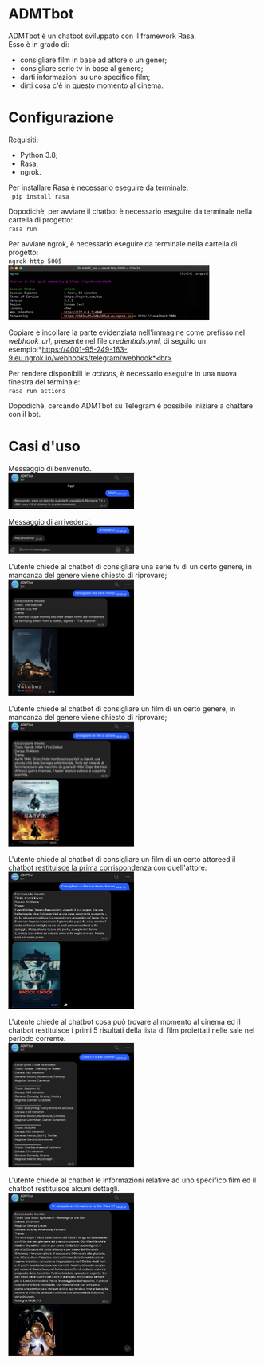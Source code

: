 # ADMTbot

ADMTbot è un chatbot sviluppato con il framework Rasa.<br>
Esso è in grado di:
- consigliare film in base ad attore o un gener;
- consigliare serie tv in base al genere;
- darti informazioni su uno specifico film;
- dirti cosa c'è in questo momento al cinema.

# Configurazione

Requisiti:
- Python 3.8;
- Rasa;
- ngrok.

Per installare Rasa è necessario eseguire da terminale:<br>
`` pip install rasa``

Dopodichè, per avviare il chatbot è necessario eseguire da terminale nella cartella di progetto:<br>
``rasa run``

Per avviare ngrok, è necessario eseguire da terminale nella cartella di progetto:<br>
`ngrok http 5005`
<br><img src="images/ngrok.png" width=80% height=20%><br>

Copiare e incollare la parte evidenziata nell'immagine come prefisso nel *webhook_url*, presente nel file *credentials.yml*, di seguito un esempio:*https://4001-95-249-163-9.eu.ngrok.io/webhooks/telegram/webhook*<br>

Per rendere disponibili le *actions*, è necessario eseguire in una nuova finestra del terminale:<br>
``rasa run actions``

Dopodichè, cercando ADMTbot su Telegram è possibile iniziare a chattare con il bot.<br>

# Casi d'uso
Messaggio di benvenuto.
<br><img src ="images/benvenuto.png" width=50% height=20%><br>

Messaggio di arrivederci.
<br><img src ="images/arrivederci.png" width=50% height=20%><br>

L'utente chiede al chatbot di consigliare una serie tv di un certo genere, in mancanza del genere viene chiesto di riprovare;
<br><img src ="images/serie_genere.png" width=50% height=20%><br>

L'utente chiede al chatbot di consigliare un film di un certo genere, in mancanza del genere viene chiesto di riprovare;
<br><img src ="images/film_genere.png" width=50% height=20%><br>

L'utente chiede al chatbot di consigliare un film di un certo attoreed il chatbot restituisce la prima corrispondenza con quell'attore:
<br><img src ="images/film_attore.png" width=50% height=20%><br>

L'utente chiede al chatbot cosa può trovare al momento al cinema ed il chatbot restituisce i primi 5 risultati della lista di film proiettati nelle sale nel periodo corrente.
<br><img src ="images/ora_cinema.png" width=50% height=20%><br>

L'utente chiede al chatbot le informazioni relative ad uno specifico film ed il chatbot restituisce alcuni dettagli.
<br><img src ="images/info_film.png" width=50% height=20%><br>
